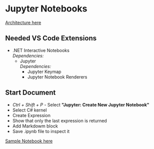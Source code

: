 # Jupyter Notebooks

[Architecture here](https://docs.jupyter.org/en/latest/projects/architecture/content-architecture.html)


## Needed VS Code Extensions
* .NET Interactive Notebooks  
*Dependencies:*
  * Jupyter  
  *Dependencies:*
    * Jupyter Keymap
    * Jupyter Notebook Renderers

## Start Document
* *Ctrl + Shift + P* - Select **"Jupyter: Create New Jupyter Notebook"**
* Select C# kernel
* Create Expression
* Show that only the last expression is returned
* Add Markdowm block
* Save .ipynb file to inspect it

[Sample Notebook here](the%20graph.ipynb)


